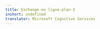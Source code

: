 ```yaml
---
title: Exchange-en ligne-plan-2
inshort: undefined
translator: Microsoft Cognitive Services
---
```





